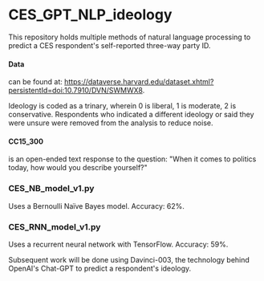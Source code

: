 # CES_GPT_NLP_ideology

This repository holds multiple methods of natural language processing to predict a CES respondent's self-reported three-way party ID. 

#### Data 
can be found at: https://dataverse.harvard.edu/dataset.xhtml?persistentId=doi:10.7910/DVN/SWMWX8.

Ideology is coded as a trinary, wherein 0 is liberal, 1 is moderate, 2 is conservative. Respondents who indicated a different ideology or said they were unsure were removed from the analysis to reduce noise. 

#### CC15_300 
is an open-ended text response to the question: "When it comes to politics today, how would you describe yourself?"

### CES_NB_model_v1.py ##
Uses a Bernoulli Naïve Bayes model. Accuracy: 62%.

### CES_RNN_model_v1.py ##
Uses a recurrent neural network with TensorFlow. Accuracy: 59%. 

Subsequent work will be done using Davinci-003, the technology behind OpenAI's Chat-GPT to predict a respondent's ideology.  
